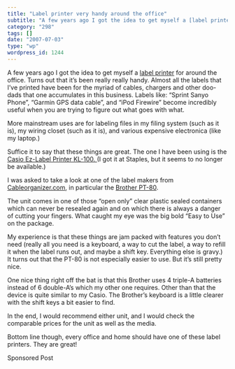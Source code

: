 ```yaml
---
title: "Label printer very handy around the office"
subtitle: "A few years ago I got the idea to get myself a [label printer](http://en.wikipedia.org/wiki/Label_pr..."
category: "298"
tags: []
date: "2007-07-03"
type: "wp"
wordpress_id: 1244
---
```

A few years ago I got the idea to get myself a [label printer](http://en.wikipedia.org/wiki/Label_printer) for around the office. Turns out that it’s been really really handy.
Almost all the labels that I’ve printed have been for the myriad of cables, chargers and other doo-dads that one accumulates in this business. Labels like: “Sprint Sanyo Phone”, “Garmin GPS data cable”, and “iPod Firewire” become incredibly useful when you are trying to figure out what goes with what.

More mainstream uses are for labeling files in my filing system (such as it is), my wiring closet (such as it is), and various expensive electronica (like my laptop.)

Suffice it to say that these things are great. The one I have been using is the [Casio Ez-Label Printer KL-100. ](http://www.casio.com/products/archive/Label_%26_Disk_Title_Printers/Label_Printers/KL-100/) (I got it at Staples, but it seems to no longer be available.)

I was asked to take a look at one of the label makers from [Cableorganizer.com](http://cableorganizer.com), in particular the [Brother PT-80](http://welcome.solutions.brother.com/BSC/public/us/us/en/model_top/P-touch/80eus.html?reg=us&c=us&lang=en&prod=80eus).

The unit comes in one of those “open only” clear plastic sealed containers which can never be resealed again and on which there is always a danger of cutting your fingers. What caught my eye was the big bold “Easy to Use” on the package.

My experience is that these things are jam packed with features you don’t need (really all you need is a keyboard, a way to cut the label, a way to refill it when the label runs out, and maybe a shift key. Everything else is gravy.) It turns out that the PT-80 is not especially easier to use. But it’s still pretty nice.

One nice thing right off the bat is that this Brother uses 4 triple-A batteries instead of 6 double-A’s which my other one requires. Other than that the device is quite similar to my Casio. The Brother’s keyboard is a little clearer with the shift keys a bit easier to find.

In the end, I would recommend either unit, and I would check the comparable prices for the unit as well as the media.

Bottom line though, every office and home should have one of these label printers. They are great!

Sponsored Post
